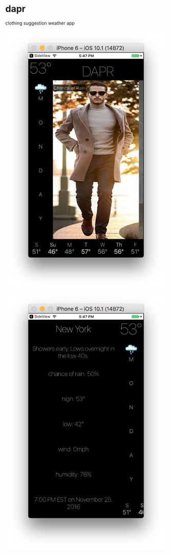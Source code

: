 # dapr
clothing suggestion weather app

![Alt text](/images/ss2.jpg?raw=true "Optional Title")
![Alt text](/images/ss1.jpg?raw=true "Optional Title")
